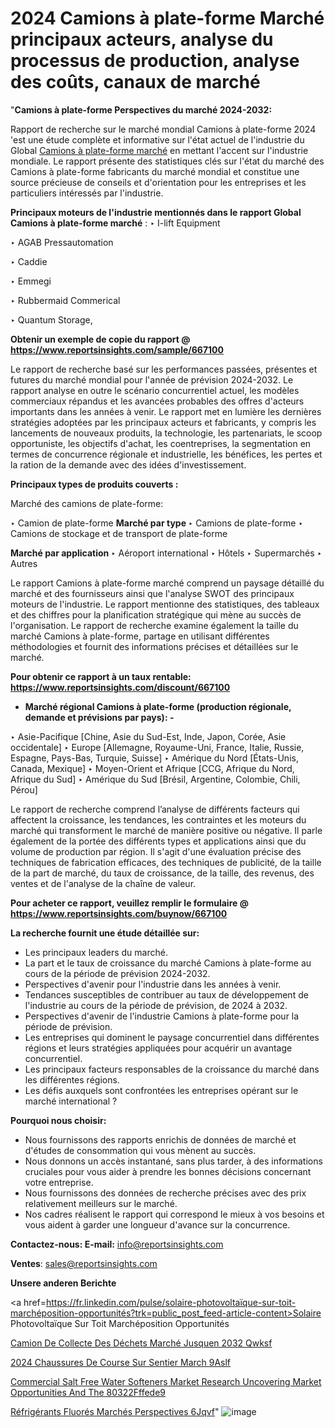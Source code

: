 # 2024 Camions à plate-forme Marché principaux acteurs, analyse du processus de production, analyse des coûts, canaux de marché

"<strong>Camions à plate-forme Perspectives du marché 2024-2032:</strong>

Rapport de recherche sur le marché mondial Camions à plate-forme 2024 'est une étude complète et informative sur l'état actuel de l'industrie du Global <a href=https://www.reportsinsights.com/sample/667100>Camions à plate-forme marché</a> en mettant l'accent sur l'industrie mondiale. Le rapport présente des statistiques clés sur l'état du marché des Camions à plate-forme fabricants du marché mondial et constitue une source précieuse de conseils et d'orientation pour les entreprises et les particuliers intéressés par l'industrie.

<strong>Principaux moteurs de l'industrie mentionnés dans le rapport Global Camions à plate-forme marché</strong> :
‣ I-lift Equipment

‣ AGAB Pressautomation

‣ Caddie

‣ Emmegi

‣ Rubbermaid Commerical

‣ Quantum Storage,

<strong>Obtenir un exemple de copie du rapport @ <a href=https://www.reportsinsights.com/sample/667100>https://www.reportsinsights.com/sample/667100</a></strong>

Le rapport de recherche basé sur les performances passées, présentes et futures du marché mondial pour l'année de prévision 2024-2032. Le rapport analyse en outre le scénario concurrentiel actuel, les modèles commerciaux répandus et les avancées probables des offres d'acteurs importants dans les années à venir. Le rapport met en lumière les dernières stratégies adoptées par les principaux acteurs et fabricants, y compris les lancements de nouveaux produits, la technologie, les partenariats, le scoop opportuniste, les objectifs d'achat, les coentreprises, la segmentation en termes de concurrence régionale et industrielle, les bénéfices, les pertes et la ration de la demande avec des idées d'investissement.

<strong>Principaux types de produits couverts :</strong>

Marché des camions de plate-forme:

‣  Camion de plate-forme <strong> Marché <strong> par type </strong> </strong>
‣ Camions de plate-forme
‣ Camions de stockage et de transport de plate-forme

<strong>Marché par application </strong>
‣ Aéroport international
‣ Hôtels
‣ Supermarchés
‣ Autres

Le rapport Camions à plate-forme marché comprend un paysage détaillé du marché et des fournisseurs ainsi que l'analyse SWOT des principaux moteurs de l'industrie. Le rapport mentionne des statistiques, des tableaux et des chiffres pour la planification stratégique qui mène au succès de l'organisation. Le rapport de recherche examine également la taille du marché Camions à plate-forme, partage en utilisant différentes méthodologies et fournit des informations précises et détaillées sur le marché.

<strong>Pour obtenir ce rapport à un taux rentable: <a href=https://www.reportsinsights.com/discount/667100>https://www.reportsinsights.com/discount/667100</a></strong>
<ul>
  <li><strong>Marché régional Camions à plate-forme (production régionale, demande et prévisions par pays): -</strong></li>
</ul>
‣ Asie-Pacifique [Chine, Asie du Sud-Est, Inde, Japon, Corée, Asie occidentale]
‣ Europe [Allemagne, Royaume-Uni, France, Italie, Russie, Espagne, Pays-Bas, Turquie, Suisse]
‣ Amérique du Nord [États-Unis, Canada, Mexique]
‣ Moyen-Orient et Afrique [CCG, Afrique du Nord, Afrique du Sud]
‣ Amérique du Sud [Brésil, Argentine, Colombie, Chili, Pérou]

Le rapport de recherche comprend l’analyse de différents facteurs qui affectent la croissance, les tendances, les contraintes et les moteurs du marché qui transforment le marché de manière positive ou négative. Il parle également de la portée des différents types et applications ainsi que du volume de production par région. Il s'agit d'une évaluation précise des techniques de fabrication efficaces, des techniques de publicité, de la taille de la part de marché, du taux de croissance, de la taille, des revenus, des ventes et de l'analyse de la chaîne de valeur.

<strong>Pour acheter ce rapport, veuillez remplir le formulaire @   <a href=https://www.reportsinsights.com/buynow/667100>https://www.reportsinsights.com/buynow/667100</a></strong>

<strong>La recherche fournit une étude détaillée sur:</strong>
<ul>
  <li>Les principaux leaders du marché.</li>
  <li>La part et le taux de croissance du marché Camions à plate-forme au cours de la période de prévision 2024-2032.</li>
  <li>Perspectives d'avenir pour l'industrie dans les années à venir.</li>
  <li>Tendances susceptibles de contribuer au taux de développement de l'industrie au cours de la période de prévision, de 2024 à 2032.</li>
  <li>Perspectives d'avenir de l'industrie Camions à plate-forme pour la période de prévision.</li>
  <li>Les entreprises qui dominent le paysage concurrentiel dans différentes régions et leurs stratégies appliquées pour acquérir un avantage concurrentiel.</li>
  <li>Les principaux facteurs responsables de la croissance du marché dans les différentes régions.</li>
  <li>Les défis auxquels sont confrontées les entreprises opérant sur le marché international ?</li>
</ul>
<strong>Pourquoi nous choisir:</strong>
<ul>
  <li>Nous fournissons des rapports enrichis de données de marché et d'études de consommation qui vous mènent au succès.</li>
  <li>Nous donnons un accès instantané, sans plus tarder, à des informations cruciales pour vous aider à prendre les bonnes décisions concernant votre entreprise.</li>
  <li>Nous fournissons des données de recherche précises avec des prix relativement meilleurs sur le marché.</li>
  <li>Nos cadres réalisent le rapport qui correspond le mieux à vos besoins et vous aident à garder une longueur d'avance sur la concurrence.</li>
</ul>
<strong>Contactez-nous:
</strong><strong>E-mail:</strong> <a href=mailto:info@reportsinsights.com>info@reportsinsights.com</a>

<strong>Ventes</strong>: <a href=mailto:sales@reportsinsights.com>sales@reportsinsights.com</a>

<strong>Unsere anderen Berichte</strong>

<a href=https://fr.linkedin.com/pulse/solaire-photovoltaïque-sur-toit-marchéposition-opportunités?trk=public_post_feed-article-content>Solaire Photovoltaïque Sur Toit Marchéposition Opportunités</a>

<a href=https://fr.linkedin.com/pulse/camion-de-collecte-des-déchets-marché-jusquen-2032-qwksf/>Camion De Collecte Des Déchets Marché Jusquen 2032 Qwksf</a>

<a href=https://www.linkedin.com/pulse/2024-chaussures-de-course-sur-sentier-march%C3%A9-9aslf/>2024 Chaussures De Course Sur Sentier March 9Aslf</a>

<a href=https://medium.com/@a86515711/commercial-salt-free-water-softeners-market-research-uncovering-market-opportunities-and-the-80322fffede9>Commercial Salt Free Water Softeners Market Research Uncovering Market Opportunities And The 80322Fffede9</a>

<a href=https://fr.linkedin.com/pulse/réfrigérants-fluorés-marchés-perspectives-6jqvf/>Réfrigérants Fluorés Marchés Perspectives 6Jqvf</a>"
![image](https://github.com/daminid12/RImarketgrowth/assets/158430485/1684196e-fa89-4fe4-9de5-ae3db0e6c333)
